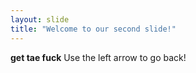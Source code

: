 ```yaml
---
layout: slide
title: "Welcome to our second slide!"
---
```

**get tae fuck**
Use the left arrow to go back!
